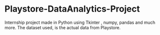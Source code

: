 # Playstore-DataAnalytics-Project
Internship project made in Python using Tkinter , numpy, pandas and much more. The dataset used, is the actual data from Playstore. 
